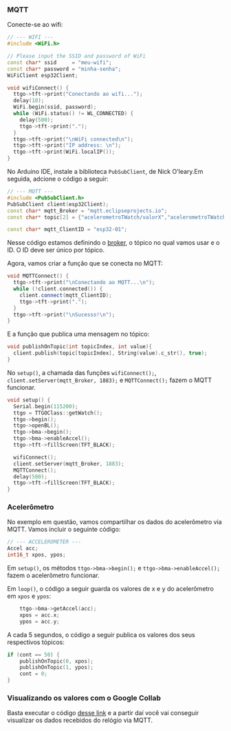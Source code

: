 ### MQTT

Conecte-se ao wifi:
```cpp
// --- WIFI ---
#include <WiFi.h>

// Please input the SSID and password of WiFi
const char* ssid     = "meu-wifi";
const char* password = "minha-senha";
WiFiClient esp32Client;

void wifiConnect() {
  ttgo->tft->print("Conectando ao wifi...");
  delay(10);
  WiFi.begin(ssid, password);
  while (WiFi.status() != WL_CONNECTED) {
    delay(500);
    ttgo->tft->print(".");
  }
  ttgo->tft->print("\nWiFi connected\n");
  ttgo->tft->print("IP address: \n");
  ttgo->tft->print(WiFi.localIP());
}
```

No Arduino IDE, instale a biblioteca `PubSubClient`, de Nick O'leary.Em seguida, adcione o código a seguir:
```cpp
// --- MQTT ---
#include <PubSubClient.h>
PubSubClient client(esp32Client);
const char* mqtt_Broker = "mqtt.eclipseprojects.io";
const char* topic[2] = {"acelerometroTWatch/valorX","acelerometroTWatch/valorY"};

const char* mqtt_ClientID = "esp32-01";
```
Nesse código estamos definindo o [broker](https://iot4beginners.com/top-15-open-source-public-free-brokers-of-mqtt/ "broker"), o tópico no qual vamos usar e o ID. O ID deve ser único por tópico.

Agora, vamos criar a função que se conecta no MQTT:
```cpp
void MQTTConnect() {
  ttgo->tft->print("\nConectando ao MQTT...\n");
  while (!client.connected()) {
    client.connect(mqtt_ClientID);
    ttgo->tft->print(".");
  }
  ttgo->tft->print("\nSucesso!\n");
}
```

E a função que publica uma mensagem no tópico:

```cpp
void publishOnTopic(int topicIndex, int value){
  client.publish(topic[topicIndex], String(value).c_str(), true);
}
```

No `setup()`,  a chamada das funções   `wifiConnect();`,  `client.setServer(mqtt_Broker, 1883);` e  `MQTTConnect();`  fazem o MQTT funcionar.
```cpp
void setup() {
  Serial.begin(115200);
  ttgo = TTGOClass::getWatch();
  ttgo->begin();
  ttgo->openBL();
  ttgo->bma->begin();
  ttgo->bma->enableAccel();
  ttgo->tft->fillScreen(TFT_BLACK);

  wifiConnect();
  client.setServer(mqtt_Broker, 1883);
  MQTTConnect();
  delay(500);
  ttgo->tft->fillScreen(TFT_BLACK);
}
```

### Acelerômetro
No exemplo em questão, vamos compartilhar os dados do acelerômetro via MQTT.  Vamos incluir o seguinte código: 
```cpp
// --- ACCELEROMETER ---
Accel acc;
int16_t xpos, ypos;

```
Em `setup()`, os métodos  `ttgo->bma->begin();` e `ttgo->bma->enableAccel();` fazem o acelerômetro funcionar.

Em `loop()`, o código a seguir guarda os valores de x e y do acelerômetro em `xpos` e `ypos`:
```cpp
    ttgo->bma->getAccel(acc);
    xpos = acc.x;
    ypos = acc.y;
```

A cada 5 segundos, o código a seguir publica os valores dos seus respectivos tópicos:
```cpp
if (cont == 50) {
    publishOnTopic(0, xpos);
    publishOnTopic(1, ypos);
    cont = 0;
}
```

### Visualizando os valores com o Google Collab
Basta executar o código [desse link](https://colab.research.google.com/drive/1XzNggtRncSO-IrqsvoSr3nukkpuwUtp1?usp=sharing "desse link") e a partir daí você vai conseguir visualizar os dados recebidos do relógio via MQTT.